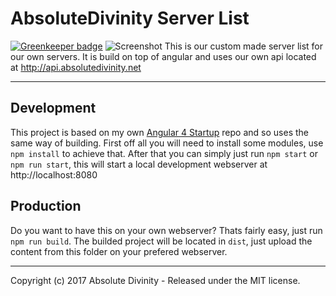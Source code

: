 # AbsoluteDivinity Server List

[![Greenkeeper badge](https://badges.greenkeeper.io/AbsoluteDivinity/ServerList.svg)](https://greenkeeper.io/)
![Screenshot](https://i.absolutedivinity.net/2017-05-17_00-49-49.png)
This is our custom made server list for our own servers.
It is build on top of angular and uses our own api located at http://api.absolutedivinity.net

***

## Development
This project is based on my own [Angular 4 Startup](https://github.com/ItsDizzy/angular4-startup) repo and so uses the same way of building.
First off all you will need to install some modules, use `npm install` to achieve that.
After that you can simply just run `npm start` or `npm run start`, this will start a local development webserver at http://localhost:8080

## Production
Do you want to have this on your own webserver? Thats fairly easy, just run `npm run build`.
The builded project will be located in `dist`, just upload the content from this folder on your prefered webserver.

***

Copyright (c) 2017 Absolute Divinity - Released under the MIT license.